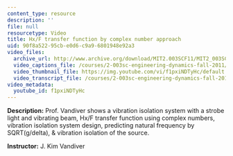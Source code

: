 ```yaml
---
content_type: resource
description: ''
file: null
resourcetype: Video
title: Hx/F transfer function by complex number approach
uid: 90f8a522-95cb-e0d6-c9a9-6801948e92a3
video_files:
  archive_url: http://www.archive.org/download/MIT2.003SCF11/MIT2_003SCF11_lec21_300k.mp4
  video_captions_file: /courses/2-003sc-engineering-dynamics-fall-2011/6c00de140d315022b85ae762d0c6e289_f1pxiNDTyHc.vtt
  video_thumbnail_file: https://img.youtube.com/vi/f1pxiNDTyHc/default.jpg
  video_transcript_file: /courses/2-003sc-engineering-dynamics-fall-2011/854f77c0ac19e1404fac705d213e91a7_f1pxiNDTyHc.pdf
video_metadata:
  youtube_id: f1pxiNDTyHc
---
```


**Description:** Prof. Vandiver shows a vibration isolation system with a strobe light and vibrating beam, Hx/F transfer function using complex numbers, vibration isolation system design, predicting natural frequency by SQRT(g/delta), & vibration isolation of the source.

**Instructor:** J. Kim Vandiver